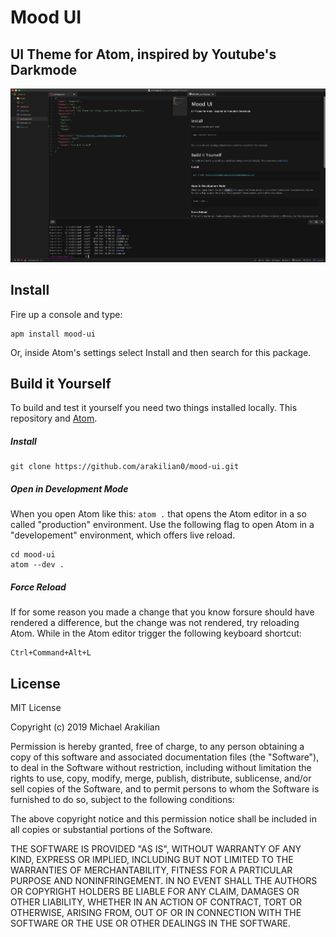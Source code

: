 # Mood UI
**UI Theme for Atom, inspired by Youtube's Darkmode**
-
![alt text](https://raw.githubusercontent.com/arakilian0/images/master/mood-ui-usage.png "Mood UI Theme")

## Install
Fire up a console and type:
```
apm install mood-ui
```
Or, inside Atom's settings select Install and then search for this package.

## Build it Yourself
To build and test it yourself you need two things installed locally. This repository and [Atom](https://atom.io).
##### Install
```
git clone https://github.com/arakilian0/mood-ui.git
```
##### Open in Development Mode
When you open Atom like this: `atom .` that opens the Atom editor in a so called "production" environment. Use the following flag to open Atom in a "developement" environment, which offers live reload.
```
cd mood-ui
atom --dev .
```
##### Force Reload
If for some reason you made a change that you know forsure should have rendered a difference, but the change was not rendered, try reloading Atom. While in the Atom editor trigger the following keyboard shortcut:
```
Ctrl+Command+Alt+L
```

## License
MIT License

Copyright (c) 2019 Michael Arakilian

Permission is hereby granted, free of charge, to any person obtaining a copy
of this software and associated documentation files (the "Software"), to deal
in the Software without restriction, including without limitation the rights
to use, copy, modify, merge, publish, distribute, sublicense, and/or sell
copies of the Software, and to permit persons to whom the Software is
furnished to do so, subject to the following conditions:

The above copyright notice and this permission notice shall be included in all
copies or substantial portions of the Software.

THE SOFTWARE IS PROVIDED "AS IS", WITHOUT WARRANTY OF ANY KIND, EXPRESS OR
IMPLIED, INCLUDING BUT NOT LIMITED TO THE WARRANTIES OF MERCHANTABILITY,
FITNESS FOR A PARTICULAR PURPOSE AND NONINFRINGEMENT. IN NO EVENT SHALL THE
AUTHORS OR COPYRIGHT HOLDERS BE LIABLE FOR ANY CLAIM, DAMAGES OR OTHER
LIABILITY, WHETHER IN AN ACTION OF CONTRACT, TORT OR OTHERWISE, ARISING FROM,
OUT OF OR IN CONNECTION WITH THE SOFTWARE OR THE USE OR OTHER DEALINGS IN THE
SOFTWARE.
